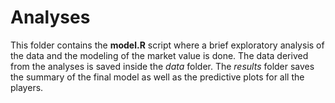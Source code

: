 # Analyses
This folder contains the **model.R** script where a brief exploratory analysis of the data and the modeling of the market value is done. The data derived from the analyses is saved inside the *data* folder. The *results* folder saves the summary of the final model as well as the predictive plots for all the players. 

